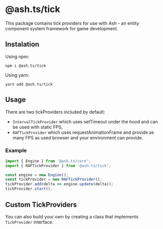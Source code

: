 # @ash.ts/tick

This package contains tick providers for use with Ash - an entity component 
system framework for game development.

## Instalation

Using npm:

`npm i @ash.ts/tick`

Using yarn:
 
`yarn add @ash.ts/tick`

## Usage

There are two tickProviders included by default:
- `IntervalTickProvider` which uses setTimeout under the hood and can be used
with static FPS,
- `RAFTickProvider` which uses requestAnimationFrame and provide as many FPS
as used browser and your environment can provide.

### Example

```typescript
import { Engine } from '@ash.ts/core';
import { RAFTickProvider } from '@ash.ts/tick';

const engine = new Engine();
const tickProvider = new RAFTickProvider();
tickProvider.add(delta => engine.update(delta));
tickProvider.start();
```

## Custom TickProviders

You can also build your own by creating a class that implements `TickProvider`
interface.
